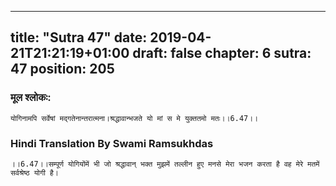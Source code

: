 
---
title: "Sutra 47"
date: 2019-04-21T21:21:19+01:00
draft: false
chapter: 6
sutra: 47
position: 205
---
### मूल श्लोकः:
```
योगिनामपि सर्वेषां मद्गतेनान्तरात्मना।श्रद्धावान्भजते यो मां स मे युक्ततमो मतः।।6.47।।

```

### Hindi Translation By Swami Ramsukhdas
```
।।6.47।।सम्पूर्ण योगियोंमें भी जो श्रद्धावान् भक्त मुझमें तल्लीन हुए मनसे मेरा भजन करता है वह मेरे मतमें सर्वश्रेष्ठ योगी है।

```


